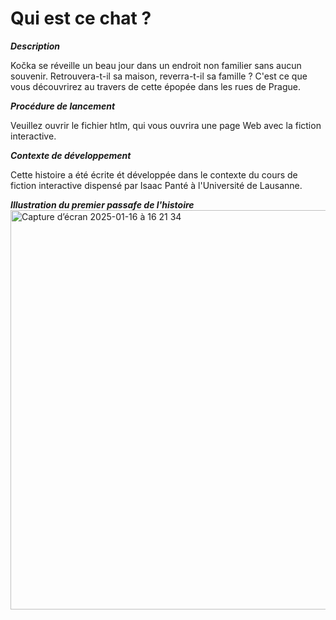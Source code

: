 # Qui est ce chat ? 

**_Description_**

Kočka se réveille un beau jour dans un endroit non familier sans aucun souvenir. 
Retrouvera-t-il sa maison, reverra-t-il sa famille ? C'est ce que vous découvrirez au travers de cette épopée dans les rues de Prague. 

**_Procédure de lancement_**

Veuillez ouvrir le fichier htlm, qui vous ouvrira une page Web avec la fiction interactive.

**_Contexte de développement_**

Cette histoire a été écrite ét développée dans le contexte du cours de fiction interactive dispensé par Isaac Panté à l'Université de Lausanne.

**_Illustration du premier passafe de l'histoire_**
<img width="639" alt="Capture d’écran 2025-01-16 à 16 21 34" src="https://github.com/user-attachments/assets/fe7b5dcd-a0c3-4591-913e-76e965b80723" />
